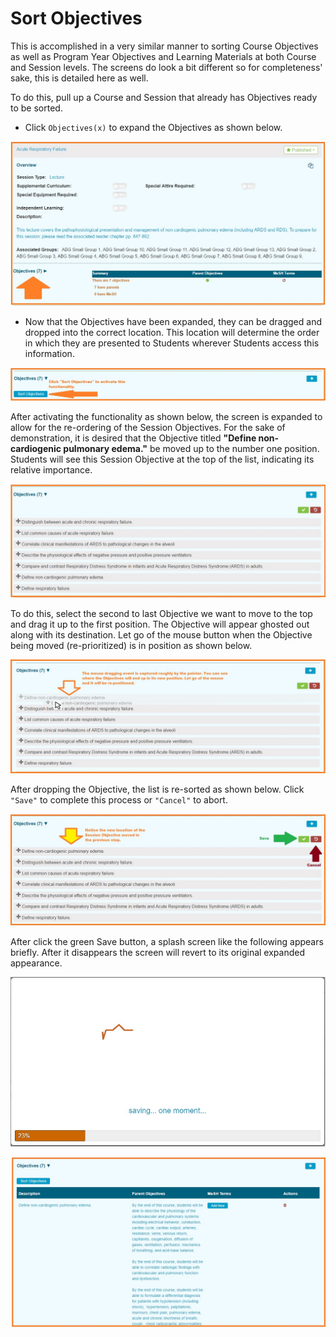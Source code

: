# Sort Objectives

This is accomplished in a very similar manner to sorting Course Objectives as well as Program Year Objectives and Learning Materials at both Course and Session levels. The screens do look a bit different so for completeness' sake, this is detailed here as well.

To do this, pull up a Course and Session that already has Objectives ready to be sorted.

* Click `Objectives(x)` to expand the Objectives as shown below.

![Expand the list](../../images/sort_session_objectives/sort_sess_obj_1.jpg)

* Now that the Objectives have been expanded, they can be dragged and dropped into the correct location. This location will determine the order in which they are presented to Students wherever Students access this information.

![Click to activate Sort functionality](../../images/sort_session_objectives/sort_sess_obj_2.jpg)

After activating the functionality as shown below, the screen is expanded to allow for the re-ordering of the Session Objectives. For the sake of demonstration, it is desired that the Objective titled **"Define non-cardiogenic pulmonary edema."** be moved up to the number one position. Students will see this Session Objective at the top of the list, indicating its relative importance.

![list displayed](../../images/sort_session_objectives/sort_sess_obj_3.jpg)

To do this, select the second to last Objective we want to move to the top and drag it up to the first position. The Objective will appear ghosted out along with its destination. Let go of the mouse button when the Objective being moved \(re-prioritized\) is in position as shown below.

![drag and drop](../../images/sort_session_objectives/sort_sess_obj_4.jpg)

After dropping the Objective, the list is re-sorted as shown below. Click `"Save"` to complete this process or `"Cancel"` to abort.

![updated sort order](../../images/sort_session_objectives/sort_sess_obj_5.jpg)

After click the green Save button, a splash screen like the following appears briefly. After it disappears the screen will revert to its original expanded appearance.

![Saving ...](../../images/sort_session_objectives/splash_screen.jpg)

![top of list shown after update](../../images/sort_session_objectives/sort_sess_obj_6.jpg)

